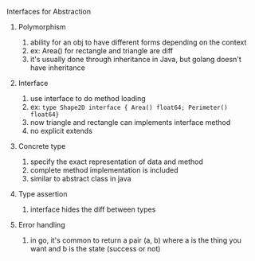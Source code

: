 Interfaces for Abstraction

1. Polymorphism
    1. ability for an obj to have different forms depending on the context
    2. ex: Area() for rectangle and triangle are diff
    3. it's usually done through inheritance in Java, but golang doesn't have inheritance

2. Interface
    1. use interface to do method loading
    2. ex: ```type Shape2D interface { Area() float64; Perimeter() float64}```
    3. now triangle and rectangle can implements interface method
    4. no explicit extends

3. Concrete type
    1. specify the exact representation of data and method
    2. complete method implementation is included
    3. similar to abstract class in java

4. Type assertion
    1. interface hides the diff between types

5. Error handling
    1. in go, it's common to return a pair (a, b) where a is the thing you want and b is the state (success or not)